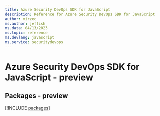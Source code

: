 ```yaml
---
title: Azure Security DevOps SDK for JavaScript
description: Reference for Azure Security DevOps SDK for JavaScript
author: xirzec
ms.author: jeffish
ms.data: 04/13/2023
ms.topic: reference
ms.devlang: javascript
ms.service: securitydevops
---
```

# Azure Security DevOps SDK for JavaScript - preview
## Packages - preview
[!INCLUDE [packages](security-devops-index.md)]
